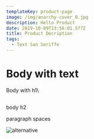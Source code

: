 ```yaml
---
templateKey: product-page
image: /img/anarchy-cover_0.jpg
description: Hello Product
date: 2019-10-09T13:56:01.577Z
title: Product Decription
tags:
  - Text San Seriffe
---
```

# Body with text
Body with h1\

## 
body h2



paragraph spaces


![alternative](/img/anarchy-cover_0.jpg "Title")
